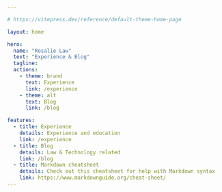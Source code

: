 ```yaml
---

# https://vitepress.dev/reference/default-theme-home-page

layout: home

hero:
  name: "Rosalie Law"
  text: "Experience & Blog"
  tagline: 
  actions:
    - theme: brand
      text: Experience
      link: /experience
    - theme: alt
      text: Blog
      link: /blog

features:
  - title: Experience
    details: Experience and education
    link: /experience
  - title: Blog
    details: Law & Technology related
    link: /blog
  - title: Markdown cheatsheet
    details: Check out this cheatsheet for help with Markdown syntax
    link: https://www.markdownguide.org/cheat-sheet/
---
```

